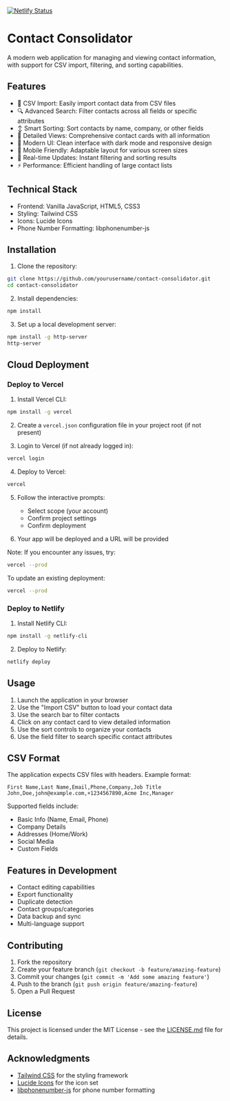 [![Netlify Status](https://api.netlify.com/api/v1/badges/677616ac-fe79-40a0-9393-6ff027c51447/deploy-status)](https://app.netlify.com/sites/strong-concha-012add/deploys)

# Contact Consolidator

A modern web application for managing and viewing contact information, with support for CSV import, filtering, and sorting capabilities.

## Features

- 📁 CSV Import: Easily import contact data from CSV files
- 🔍 Advanced Search: Filter contacts across all fields or specific attributes
- ↕️ Smart Sorting: Sort contacts by name, company, or other fields
- 👤 Detailed Views: Comprehensive contact cards with all information
- 🎨 Modern UI: Clean interface with dark mode and responsive design
- 📱 Mobile Friendly: Adaptable layout for various screen sizes
- 🔄 Real-time Updates: Instant filtering and sorting results
- ⚡ Performance: Efficient handling of large contact lists

## Technical Stack

- Frontend: Vanilla JavaScript, HTML5, CSS3
- Styling: Tailwind CSS
- Icons: Lucide Icons
- Phone Number Formatting: libphonenumber-js

## Installation

1. Clone the repository:
```bash
git clone https://github.com/yourusername/contact-consolidator.git
cd contact-consolidator
```

2. Install dependencies:
```bash
npm install
```

3. Set up a local development server:
```bash
npm install -g http-server
http-server
```

## Cloud Deployment

### Deploy to Vercel

1. Install Vercel CLI:
```bash
npm install -g vercel
```

2. Create a `vercel.json` configuration file in your project root (if not present)

3. Login to Vercel (if not already logged in):
```bash
vercel login
```

4. Deploy to Vercel:
```bash
vercel
```

5. Follow the interactive prompts:
   - Select scope (your account)
   - Confirm project settings
   - Confirm deployment

6. Your app will be deployed and a URL will be provided

Note: If you encounter any issues, try:
```bash
vercel --prod
```

To update an existing deployment:
```bash
vercel --prod
```

### Deploy to Netlify

1. Install Netlify CLI:
```bash
npm install -g netlify-cli
```

2. Deploy to Netlify:
```bash
netlify deploy
```

## Usage

1. Launch the application in your browser
2. Use the "Import CSV" button to load your contact data
3. Use the search bar to filter contacts
4. Click on any contact card to view detailed information
5. Use the sort controls to organize your contacts
6. Use the field filter to search specific contact attributes

## CSV Format

The application expects CSV files with headers. Example format:

```csv
First Name,Last Name,Email,Phone,Company,Job Title
John,Doe,john@example.com,+1234567890,Acme Inc,Manager
```

Supported fields include:
- Basic Info (Name, Email, Phone)
- Company Details
- Addresses (Home/Work)
- Social Media
- Custom Fields

## Features in Development

- Contact editing capabilities
- Export functionality
- Duplicate detection
- Contact groups/categories
- Data backup and sync
- Multi-language support

## Contributing

1. Fork the repository
2. Create your feature branch (`git checkout -b feature/amazing-feature`)
3. Commit your changes (`git commit -m 'Add some amazing feature'`)
4. Push to the branch (`git push origin feature/amazing-feature`)
5. Open a Pull Request

## License

This project is licensed under the MIT License - see the [LICENSE.md](LICENSE.md) file for details.

## Acknowledgments

- [Tailwind CSS](https://tailwindcss.com) for the styling framework
- [Lucide Icons](https://lucide.dev) for the icon set
- [libphonenumber-js](https://github.com/catamphetamine/libphonenumber-js) for phone number formatting